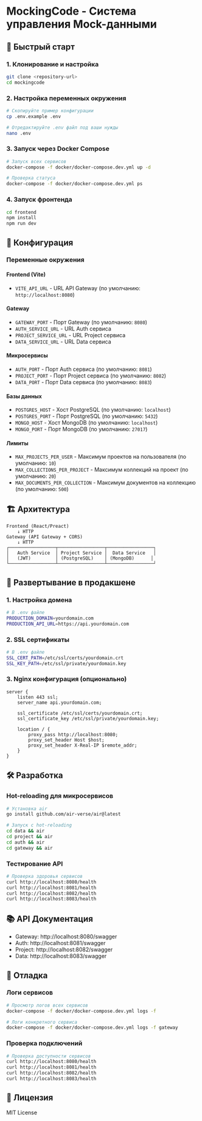 # MockingCode - Система управления Mock-данными

## 🚀 Быстрый старт

### 1. Клонирование и настройка
```bash
git clone <repository-url>
cd mockingcode
```

### 2. Настройка переменных окружения
```bash
# Скопируйте пример конфигурации
cp .env.example .env

# Отредактируйте .env файл под ваши нужды
nano .env
```

### 3. Запуск через Docker Compose
```bash
# Запуск всех сервисов
docker-compose -f docker/docker-compose.dev.yml up -d

# Проверка статуса
docker-compose -f docker/docker-compose.dev.yml ps
```

### 4. Запуск фронтенда
```bash
cd frontend
npm install
npm run dev
```

## 🔧 Конфигурация

### Переменные окружения

#### Frontend (Vite)
- `VITE_API_URL` - URL API Gateway (по умолчанию: `http://localhost:8080`)

#### Gateway
- `GATEWAY_PORT` - Порт Gateway (по умолчанию: `8080`)
- `AUTH_SERVICE_URL` - URL Auth сервиса
- `PROJECT_SERVICE_URL` - URL Project сервиса  
- `DATA_SERVICE_URL` - URL Data сервиса

#### Микросервисы
- `AUTH_PORT` - Порт Auth сервиса (по умолчанию: `8081`)
- `PROJECT_PORT` - Порт Project сервиса (по умолчанию: `8082`)
- `DATA_PORT` - Порт Data сервиса (по умолчанию: `8083`)

#### Базы данных
- `POSTGRES_HOST` - Хост PostgreSQL (по умолчанию: `localhost`)
- `POSTGRES_PORT` - Порт PostgreSQL (по умолчанию: `5432`)
- `MONGO_HOST` - Хост MongoDB (по умолчанию: `localhost`)
- `MONGO_PORT` - Порт MongoDB (по умолчанию: `27017`)

#### Лимиты
- `MAX_PROJECTS_PER_USER` - Максимум проектов на пользователя (по умолчанию: `10`)
- `MAX_COLLECTIONS_PER_PROJECT` - Максимум коллекций на проект (по умолчанию: `20`)
- `MAX_DOCUMENTS_PER_COLLECTION` - Максимум документов на коллекцию (по умолчанию: `500`)

## 🏗️ Архитектура

```
Frontend (React/Preact)
    ↓ HTTP
Gateway (API Gateway + CORS)
    ↓ HTTP
┌─────────────────┬─────────────────┬─────────────────┐
│   Auth Service  │ Project Service │  Data Service   │
│   (JWT)         │ (PostgreSQL)    │ (MongoDB)      │
└─────────────────┴─────────────────┴─────────────────┘
```

## 🚀 Развертывание в продакшене

### 1. Настройка домена
```bash
# В .env файле
PRODUCTION_DOMAIN=yourdomain.com
PRODUCTION_API_URL=https://api.yourdomain.com
```

### 2. SSL сертификаты
```bash
# В .env файле
SSL_CERT_PATH=/etc/ssl/certs/yourdomain.crt
SSL_KEY_PATH=/etc/ssl/private/yourdomain.key
```

### 3. Nginx конфигурация (опционально)
```nginx
server {
    listen 443 ssl;
    server_name api.yourdomain.com;
    
    ssl_certificate /etc/ssl/certs/yourdomain.crt;
    ssl_certificate_key /etc/ssl/private/yourdomain.key;
    
    location / {
        proxy_pass http://localhost:8080;
        proxy_set_header Host $host;
        proxy_set_header X-Real-IP $remote_addr;
    }
}
```

## 🛠️ Разработка

### Hot-reloading для микросервисов
```bash
# Установка air
go install github.com/air-verse/air@latest

# Запуск с hot-reloading
cd data && air
cd project && air  
cd auth && air
cd gateway && air
```

### Тестирование API
```bash
# Проверка здоровья сервисов
curl http://localhost:8080/health
curl http://localhost:8081/health
curl http://localhost:8082/health
curl http://localhost:8083/health
```

## 📚 API Документация

- Gateway: http://localhost:8080/swagger
- Auth: http://localhost:8081/swagger
- Project: http://localhost:8082/swagger
- Data: http://localhost:8083/swagger

## 🐛 Отладка

### Логи сервисов
```bash
# Просмотр логов всех сервисов
docker-compose -f docker/docker-compose.dev.yml logs -f

# Логи конкретного сервиса
docker-compose -f docker/docker-compose.dev.yml logs -f gateway
```

### Проверка подключений
```bash
# Проверка доступности сервисов
curl http://localhost:8080/health
curl http://localhost:8081/health
curl http://localhost:8082/health
curl http://localhost:8083/health
```

## 📝 Лицензия

MIT License